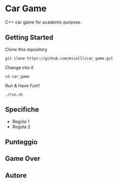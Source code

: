 # Car Game
C++ car game for academic purpose.

## Getting Started
Clone this repository
```
git clone https://github.com/micolll/car_game.git
```

Change into it
```
cd car_game
```

Run & Have Fun!!
```
./run.sh
```

## Specifiche
* Regola 1
* Rogola 2

## Punteggio


## Game Over


## Autore

